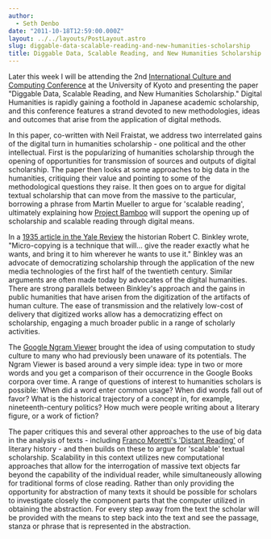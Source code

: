 ```yaml
---
author:
  - Seth Denbo
date: "2011-10-18T12:59:00.000Z"
layout: ../../layouts/PostLayout.astro
slug: diggable-data-scalable-reading-and-new-humanities-scholarship
title: Diggable Data, Scalable Reading, and New Humanities Scholarship
---
```


Later this week I will be attending the 2nd [International Culture and Computing Conference](http://www.ai.soc.i.kyoto-u.ac.jp/culture2011/index.html) at the University of Kyoto and presenting the paper "Diggable Data, Scalable Reading, and New Humanities Scholarship." Digital Humanities is rapidly gaining a foothold in Japanese academic scholarship, and this conference features a strand devoted to new methodologies, ideas and outcomes that arise from the application of digital methods.

In this paper, co-written with Neil Fraistat, we address two interrelated gains of the digital turn in humanities scholarship - one political and the other intellectual. First is the popularizing of humanities scholarship through the opening of opportunities for transmission of sources and outputs of digital scholarship. The paper then looks at some approaches to big data in the humanities, critiquing their value and pointing to some of the methodological questions they raise. It then goes on to argue for digital textual scholarship that can move from the massive to the particular, borrowing a phrase from Martin Mueller to argue for 'scalable reading', ultimately explaining how [Project Bamboo](http://www.projectbamboo.org) will support the opening up of scholarship and scalable reading through digital means.

In a [1935 article in the Yale Review](http://www.wallandbinkley.com/rcb/articles/newtools-output.html) the historian Robert C. Binkley wrote, "Micro-copying is a technique that will... give the reader exactly what he wants, and bring it to him wherever he wants to use it." Binkley was an advocate of democratizing scholarship through the application of the new media technologies of the first half of the twentieth century. Similar arguments are often made today by advocates of the digital humanities. There are strong parallels between Binkley's approach and the gains in public humanities that have arisen from the digitization of the artifacts of human culture. The ease of transmission and the relatively low-cost of delivery that digitized works allow has a democratizing effect on scholarship, engaging a much broader public in a range of scholarly activities.

The [Google Ngram Viewer](http://books.google.com/ngrams) brought the idea of using computation to study culture to many who had previously been unaware of its potentials. The Ngram Viewer is based around a very simple idea: type in two or more words and you get a comparison of their occurrence in the Google Books corpora over time. A range of questions of interest to humanities scholars is possible: When did a word enter common usage? When did words fall out of favor? What is the historical trajectory of a concept in, for example, nineteenth-century politics? How much were people writing about a literary figure, or a work of fiction?

The paper critiques this and several other approaches to the use of big data in the analysis of texts - including [Franco Moretti's 'Distant Reading'](https://www.nytimes.com/2011/06/26/books/review/the-mechanic-muse-what-is-distant-reading.html?pagewanted=all) of literary history - and then builds on these to argue for 'scalable' textual scholarship. Scalability in this context utilizes new computational approaches that allow for the interrogation of massive text objects far beyond the capability of the individual reader, while simultaneously allowing for traditional forms of close reading. Rather than only providing the opportunity for abstraction of many texts it should be possible for scholars to investigate closely the component parts that the computer utilized in obtaining the abstraction. For every step away from the text the scholar will be provided with the means to step back into the text and see the passage, stanza or phrase that is represented in the abstraction.
